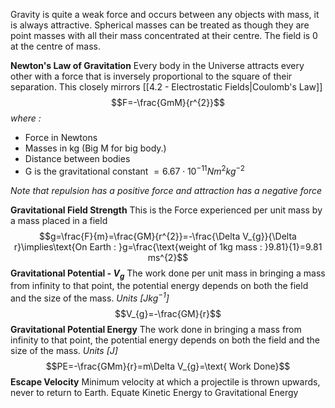 Gravity is quite a weak force and occurs between any objects with mass, it is always attractive. Spherical masses can be treated as though they are point masses with all their mass concentrated at their centre. The field is 0 at the centre of mass.

**Newton's Law of Gravitation**
Every body in the Universe attracts every other with a force that is inversely proportional to the square of their separation. This closely mirrors [[4.2 - Electrostatic Fields|Coulomb's Law]] 
$$F=-\frac{GmM}{r^{2}}$$
*where :*
- Force in Newtons 
- Masses in kg (Big M for big body.)
- Distance between bodies
- G is the gravitational constant $= 6.67 \cdot 10^{-11} Nm^{2}kg^{-2}$

*Note that repulsion has a positive force and attraction has a negative force*

**Gravitational Field Strength**
This is the Force experienced per unit mass by a mass placed in a field
$$g=\frac{F}{m}=\frac{GM}{r^{2}}=-\frac{\Delta V_{g}}{\Delta r}\implies\text{On Earth : }g=\frac{\text{weight of 1kg mass : }9.81}{1}=9.81 ms^{2}$$
**Gravitational Potential - $V_{g}$**
The work done per unit mass in bringing a mass from infinity to that point, the potential energy depends on both the field and the size of the mass. *Units $[Jkg^{-1}]$* $$V_{g}=-\frac{GM}{r}$$
**Gravitational Potential Energy**
The work done in bringing a mass from infinity to that point, the potential energy depends on both the field and the size of the mass. *Units $[J]$* $$PE=-\frac{GMm}{r}=m\Delta V_{g}=\text{ Work Done}$$
**Escape Velocity**
Minimum velocity at which a projectile is thrown upwards, never to return to Earth. Equate Kinetic Energy to Gravitational Energy
